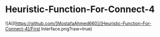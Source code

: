 # Heuristic-Function-For-Connect-4
![Ai](https://github.com/[MostafaAhmed660]/[Heuristic-Function-For-Connect-4]/First Interface.png?raw=true)
